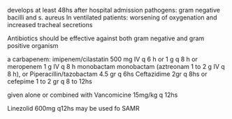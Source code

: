 develops at least 48hs after hospital admission
pathogens: gram negative bacilli and s. aureus
In ventilated patients: worsening of oxygenation and increased tracheal secretions

Antibiotics should be effective against both gram negative and gram positive organism

a carbapenem:
	imipenem/cilastatin 500 mg IV q 6 h or 1 g q 8 h or meropenem 1 g IV q 8 h
monobactam
	monobactam (aztreonam 1 to 2 g IV q 8 h),
or Piperacillin/tazobactam 4.5 gr q 6hs
Ceftazidime 2gr q 8hs or cefepime  1 to 2 gr q 8 to 12hs

given alone or combined with
Vancomicine 15mg/kg q 12hs

Linezolid 600mg q12hs may be used fo SAMR